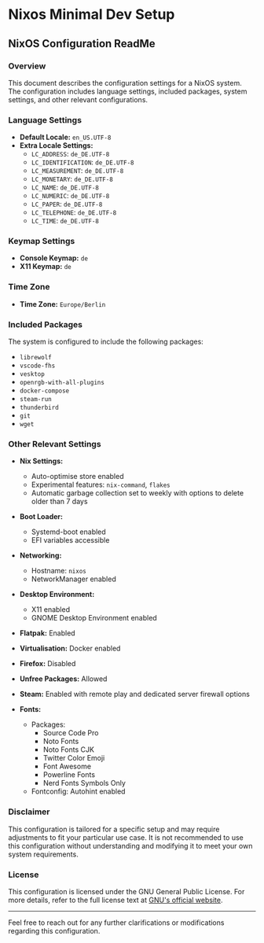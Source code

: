 # Nixos Minimal Dev Setup
 
## NixOS Configuration ReadMe

### Overview
This document describes the configuration settings for a NixOS system. The configuration includes language settings, included packages, system settings, and other relevant configurations.

### Language Settings
- **Default Locale:** `en_US.UTF-8`
- **Extra Locale Settings:**
  - `LC_ADDRESS`: `de_DE.UTF-8`
  - `LC_IDENTIFICATION`: `de_DE.UTF-8`
  - `LC_MEASUREMENT`: `de_DE.UTF-8`
  - `LC_MONETARY`: `de_DE.UTF-8`
  - `LC_NAME`: `de_DE.UTF-8`
  - `LC_NUMERIC`: `de_DE.UTF-8`
  - `LC_PAPER`: `de_DE.UTF-8`
  - `LC_TELEPHONE`: `de_DE.UTF-8`
  - `LC_TIME`: `de_DE.UTF-8`

### Keymap Settings
- **Console Keymap:** `de`
- **X11 Keymap:** `de`

### Time Zone
- **Time Zone:** `Europe/Berlin`

### Included Packages
The system is configured to include the following packages:
- `librewolf`
- `vscode-fhs`
- `vesktop`
- `openrgb-with-all-plugins`
- `docker-compose`
- `steam-run`
- `thunderbird`
- `git`
- `wget`

### Other Relevant Settings
- **Nix Settings:**
  - Auto-optimise store enabled
  - Experimental features: `nix-command`, `flakes`
  - Automatic garbage collection set to weekly with options to delete older than 7 days

- **Boot Loader:**
  - Systemd-boot enabled
  - EFI variables accessible

- **Networking:**
  - Hostname: `nixos`
  - NetworkManager enabled

- **Desktop Environment:**
  - X11 enabled
  - GNOME Desktop Environment enabled

- **Flatpak:** Enabled

- **Virtualisation:** Docker enabled

- **Firefox:** Disabled

- **Unfree Packages:** Allowed

- **Steam:** Enabled with remote play and dedicated server firewall options

- **Fonts:**
  - Packages:
    - Source Code Pro
    - Noto Fonts
    - Noto Fonts CJK
    - Twitter Color Emoji
    - Font Awesome
    - Powerline Fonts
    - Nerd Fonts Symbols Only
  - Fontconfig: Autohint enabled

### Disclaimer
This configuration is tailored for a specific setup and may require adjustments to fit your particular use case. It is not recommended to use this configuration without understanding and modifying it to meet your own system requirements.

### License
This configuration is licensed under the GNU General Public License. For more details, refer to the full license text at [GNU's official website](https://www.gnu.org/licenses/gpl-3.0.en.html).

---

Feel free to reach out for any further clarifications or modifications regarding this configuration.
